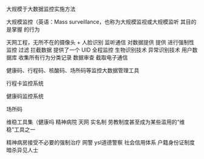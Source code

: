 大规模于大数据监控实施方法


大规模监控（英语：Mass surveillance，也称为大规模监视或大规模监听 其目的是掌握 的行为



天网工程，无所不在的摄像头 + 人脸识别
监听通信
对数据提供  提供 进行强制性监控
过滤 拦截数据
提供了一个 UID 全程监控
生物识别技术 异常识别技术
用户数据库  收集所有行为分类记录
数据审查
截取电子通信

健康码、行程码、核酸码、场所码等监控大数据管理工具


行程卡监控系统

健康码监控系统

场所码

维稳工具集（健康吗 精神病院 天网
实名制
劳教制度甚至成为某些滥用的“维稳”工具之一

精神病房接受不必要的强制治疗
网警  ysl道德警察
社会信用体系
户籍身份证制度
暗杀异见人士
